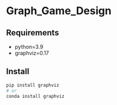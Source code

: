 # Graph_Game_Design

## Requirements
- python=3.9
- graphviz=0.17
## Install 

```bash
pip install graphviz
# or
conda install graphviz
```